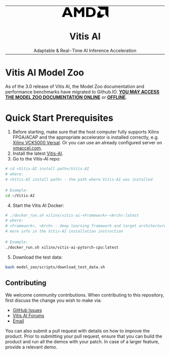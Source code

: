 ﻿<table class="sphinxhide">
 <tr>
   <td align="center"><img src="https://raw.githubusercontent.com/Xilinx/Image-Collateral/main/xilinx-logo.png" width="30%"/><h1>Vitis AI</h1><h0>Adaptable & Real-Time AI Inference Acceleration</h0>
   </td>
 </tr>
</table>


# Vitis AI Model Zoo

As of the 3.0 release of Vitis AI, the Model Zoo documentation and performance benchmarks have migrated to Github.IO.  **[YOU MAY ACCESS THE MODEL ZOO DOCUMENTATION ONLINE](https://xilinx.github.io/Vitis-AI/docs/workflow-model-zoo)** or **[OFFLINE](../docs/docs/workflow-model-zoo.html)**.

# Quick Start Prerequisites

1. Before starting, make sure that the host computer fully supports Xilinx FPGA/ACAP and the appropriate accelerator
is installed correctly, e.g.
[Xilinx VCK5000 Versal](https://xilinx.github.io/Vitis-AI/docs/board_setup/board_setup_vck5000.html).
Or you can use an already configured server on [vmaccel.com](https://www.vmaccel.com/).
2. Install the latest [Vitis-AI](https://xilinx.github.io/Vitis-AI/docs/install/install.html).
3. Go to the Vitis-AI repo:
```bash
# cd <Vitis-AI install path>/Vitis-AI
# where:
# <Vitis-AI install path> - the path where Vitis-AI was installed

# Example:
cd ~/Vitis-AI
```
4. Start the Vitis AI Docker:
```bash
# ./docker_run.sh xilinx/vitis-ai-<Framework>-<Arch>:latest
# where:
# <Framework>, <Arch> - deep learning framework and target architecture,
# more info in the Vitis-AI installation instruction

# Example:
./docker_run.sh xilinx/vitis-ai-pytorch-cpu:latest
```
5. Download the test data:
```bash
bash model_zoo/scripts/download_test_data.sh
```

## Contributing

We welcome community contributions. When contributing to this repository, first discuss the change you wish to make via:

-  [GitHub Issues](https://github.com/Xilinx/Vitis-AI/issues)
-  [Vitis AI Forums](https://forums.xilinx.com/t5/AI-and-Vitis-AI/bd-p/AI)
-  <a href="mailto:xilinx_ai_model_zoo@xilinx.com">Email</a>

You can also submit a pull request with details on how to improve the product. Prior to submitting your pull request, ensure that you can build the product and run all the demos with your patch. In case of a larger feature, provide a relevant demo.
